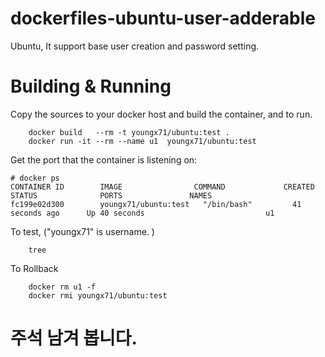 # dockerfiles-ubuntu-user-adderable
Ubuntu, It support base user creation and password setting.

# Building & Running

Copy the sources to your docker host and build the container, and to run.
```
	docker build   --rm -t youngx71/ubuntu:test .
	docker run -it --rm --name u1  youngx71/ubuntu:test
```
Get the port that the container is listening on:

```
# docker ps
CONTAINER ID        IMAGE                COMMAND             CREATED             STATUS              PORTS               NAMES
fc199e02d300        youngx71/ubuntu:test   "/bin/bash"         41 seconds ago      Up 40 seconds                           u1
```

To test, ("youngx71" is username. )
```
	tree
```
To Rollback
```
    docker rm u1 -f
    docker rmi youngx71/ubuntu:test
```
# 주석 남겨 봅니다.
